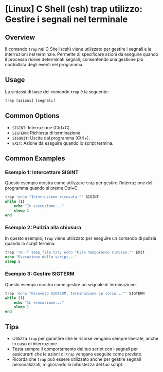 # [Linux] C Shell (csh) trap utilizzo: Gestire i segnali nel terminale

## Overview
Il comando `trap` nel C Shell (csh) viene utilizzato per gestire i segnali e le interruzioni nel terminale. Permette di specificare azioni da eseguire quando il processo riceve determinati segnali, consentendo una gestione più controllata degli eventi nel programma.

## Usage
La sintassi di base del comando `trap` è la seguente:

```csh
trap [azioni] [segnali]
```

## Common Options
- `SIGINT`: Interruzione (Ctrl+C).
- `SIGTERM`: Richiesta di terminazione.
- `SIGQUIT`: Uscita dal programma (Ctrl+\).
- `EXIT`: Azione da eseguire quando lo script termina.

## Common Examples

### Esempio 1: Intercettare SIGINT
Questo esempio mostra come utilizzare `trap` per gestire l'interruzione del programma quando si preme Ctrl+C.

```csh
trap 'echo "Interruzione ricevuta!"' SIGINT
while (1)
    echo "In esecuzione..."
    sleep 1
end
```

### Esempio 2: Pulizia alla chiusura
In questo esempio, `trap` viene utilizzato per eseguire un comando di pulizia quando lo script termina.

```csh
trap 'rm -f temp_file.txt; echo "File temporaneo rimosso."' EXIT
echo "Esecuzione dello script..."
sleep 5
```

### Esempio 3: Gestire SIGTERM
Questo esempio mostra come gestire un segnale di terminazione.

```csh
trap 'echo "Ricevuto SIGTERM, terminazione in corso..."' SIGTERM
while (1)
    echo "In esecuzione..."
    sleep 1
end
```

## Tips
- Utilizza `trap` per garantire che le risorse vengano sempre liberate, anche in caso di interruzione.
- Testa sempre il comportamento del tuo script con i segnali per assicurarti che le azioni di `trap` vengano eseguite come previsto.
- Ricorda che `trap` può essere utilizzato anche per gestire segnali personalizzati, migliorando la robustezza del tuo script.